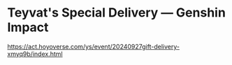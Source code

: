 # Teyvat's Special Delivery — Genshin Impact
https://act.hoyoverse.com/ys/event/20240927gift-delivery-xmyq9b/index.html